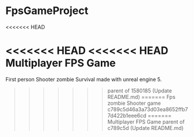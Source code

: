 
# FpsGameProject
<<<<<<< HEAD

<<<<<<< HEAD
<<<<<<< HEAD
Multiplayer FPS Game
=======
 First person Shooter zombie Survival made with unreal engine 5.
 
 
>>>>>>> parent of 1580185 (Update README.md)
=======
Fps zombie Shooter game
>>>>>>> c789c5d46a3a73d03ea8652ffb77d422b1eee6cd
=======
Multiplayer FPS Game
>>>>>>> parent of c789c5d (Update README.md)
